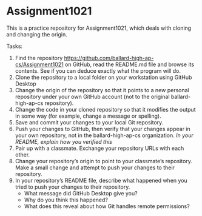 # Assignment1021
This is a practice repository for Assignment1021, which deals with cloning and changing the origin.

Tasks:
1. Find the repository https://github.com/ballard-high-ap-cs/Assignment1021 on GitHub, read the README.md file and browse its contents. See if you can deduce exactly what the program will do.
2. Clone the repository to a local folder on your workstation using GitHub Desktop
3. Change the origin of the repository so that it points to a new personal repository under your own GitHub account (not to the original ballard-high-ap-cs repository).
4. Change the code in your cloned repository so that it modifies the output in some way (for example, change a message or spelling).
5. Save and commit your changes to your local Git repository.
6. Push your changes to GitHub, then verify that your changes appear in your own repository, not in the ballard-high-ap-cs organization.
  *In your README, explain how you verified this*
7. Pair up with a classmate. Exchange your repository URLs with each other.
8. Change your repository’s origin to point to your classmate’s repository. Make a small change and attempt to push your changes to their repository.
9. In your repository’s README file, describe what happened when you tried to push your changes to their repository.  
   * What message did GitHub Desktop give you?
   * Why do you think this happened?
   * What does this reveal about how Git handles remote permissions?
